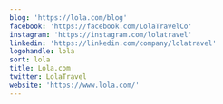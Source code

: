 ```yaml
---
blog: 'https://lola.com/blog'
facebook: 'https://facebook.com/LolaTravelCo'
instagram: 'https://instagram.com/lolatravel'
linkedin: 'https://linkedin.com/company/lolatravel'
logohandle: lola
sort: lola
title: Lola.com
twitter: LolaTravel
website: 'https://www.lola.com/'
---
```

